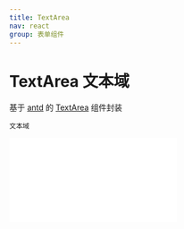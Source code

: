 ```yaml
---
title: TextArea
nav: react
group: 表单组件
---
```


# TextArea 文本域

基于 <a href="https://ant-design.antgroup.com/index-cn" target="_blank">antd</a> 的 <a href="https://ant-design.antgroup.com/components/input-cn#inputtextarea" target="_blank">TextArea</a> 组件封装

<code src='./form/textarea'>文本域</code>

<embed src="./index.md#L16-L20"></embed>
